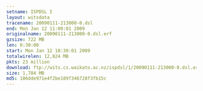```yaml
---
setname: ISPDSL I
layout: witsdata
tracename: 20090111-213000-0.dsl
end: Mon Jan 12 11:00:01 2009
originalname: 20090111-213000-0.dsl.erf
gzsize: 722 MB
len: 0:30:00
start: Mon Jan 12 10:30:01 2009
totalwirelen: 12,824 MB
pkts: 23 million
download: ftp://wits.cs.waikato.ac.nz/ispdsl/1/20090111-213000-0.dsl.erf.gz
size: 1,784 MB
md5: 186dde971e4f2be189f346728f3fb15c
---
```

